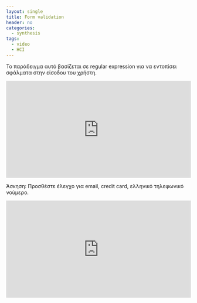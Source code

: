 ```yaml
---
layout: single
title: Form validation 
header: no
categories:
  - synthesis
tags:
  - video
  - HCI
---
```


Το παράδειγμα αυτό βασίζεται σε regular expression για να εντοπίσει σφάλματα στην είσοδου του χρήστη.

<iframe height="265" style="width: 100%;" scrolling="no" title="Form Validation" src="https://codepen.io/pen/?template=XWKdQav,result" frameborder="no" loading="lazy" allowtransparency="true" allowfullscreen="true">
  See the Pen <a href='https://codepen.io/pen/?template=XWKdQav'>Form Validation</a> by mibook
  (<a href='https://codepen.io/mibook'>@mibook</a>) on <a href='https://codepen.io'>CodePen</a>.
</iframe>

Άσκηση: Προσθέστε έλεγχο για email, credit card, ελληνικό τηλεφωνικό νούμερο. 

<iframe height="265" style="width: 100%;" scrolling="no" title="Form Validation" src="https://codepen.io/p15xiar/pen/XWKdQav?editors=1100" frameborder="no" loading="lazy" allowtransparency="true" allowfullscreen="true">
  See the Pen <a href='https://codepen.io/p15xiar/pen/XWKdQav?editors=1100'>Form Validation</a> by mibook
  (<a href='https://codepen.io/mibook'>@mibook</a>) on <a href='https://codepen.io'>CodePen</a>.
</iframe>
